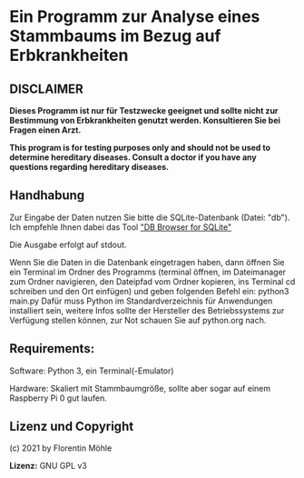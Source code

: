 # Ein Programm zur Analyse eines Stammbaums im Bezug auf Erbkrankheiten

## DISCLAIMER
__Dieses Programm ist nur für Testzwecke geeignet und sollte nicht zur Bestimmung von Erbkrankheiten genutzt werden. Konsultieren Sie bei Fragen einen Arzt.__

__This program is for testing purposes only and should not be used to determine hereditary diseases. Consult a doctor if you have any questions regarding hereditary diseases.__

## Handhabung
Zur Eingabe der Daten nutzen Sie bitte die SQLite-Datenbank (Datei: "db"). Ich empfehle Ihnen dabei das Tool ["DB Browser for SQLite"](https://sqlitebrowser.org)

Die Ausgabe erfolgt auf stdout.

Wenn Sie die Daten in die Datenbank eingetragen haben, dann öffnen Sie ein Terminal im Ordner des Programms (terminal öffnen, im Dateimanager zum Ordner navigieren, den Dateipfad vom Ordner kopieren, ins Terminal cd schreiben und den Ort einfügen) und geben folgenden Befehl ein: python3 main.py  Dafür muss Python im Standardverzeichnis für Anwendungen installiert sein, weitere Infos sollte der Hersteller des Betriebssystems zur Verfügung stellen können, zur Not schauen Sie auf python.org nach.

## Requirements:
Software: Python 3, ein Terminal(-Emulator)

Hardware: Skaliert mit Stammbaumgröße, sollte aber sogar auf einem Raspberry Pi 0 gut laufen.

## Lizenz und Copyright

(c) 2021 by Florentin Möhle

__Lizenz:__ GNU GPL v3
